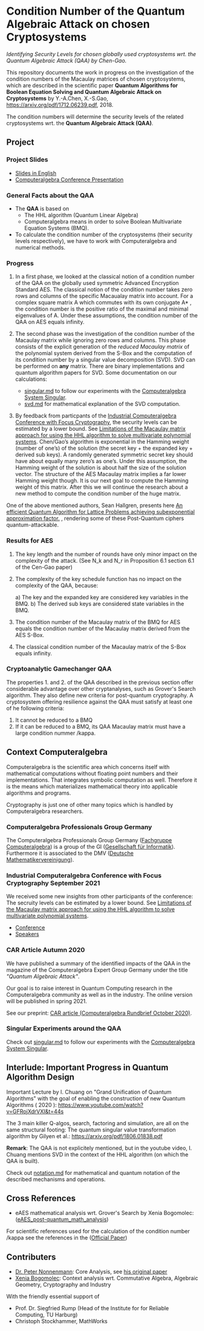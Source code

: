 # Condition Number of the Quantum Algebraic Attack on chosen Cryptosystems

*Identifying Security Levels for chosen globally used cryptosystems wrt. the Quantum Algebraic Attack (QAA) by Chen-Gao.*

This repository documents the work in progress on the investigation of the condition numbers of the Macaulay matrices of chosen cryptosystems, which are described in the scientific paper **Quantum Algorithms for Boolean Equation Solving and Quantum Algebraic Attack on Cryptosystems** by Y.-A.Chen, X.-S.Gao, https://arxiv.org/pdf/1712.06239.pdf, 2018. 

The condition numbers will determine the security levels of the related cryptosystems wrt. the **Quantum Algebraic Attack (QAA)**.


## Project 

### Project Slides

* [Slides in English](https://github.com/Quant-X-Security-Coding-GmbH/QAA_Condition_Number/blob/main/QAA_condition_number_project_description_EN.pdf)
* [Computeralgebra Conference Presentation](https://github.com/Quant-X-Security-Coding-GmbH/QAA_Condition_Number/blob/main/QAA_Talk%20PNo.pdf)

### General Facts about the QAA

* The **QAA** is based on 
	* The HHL algorithm (Quantum Linear Algebra) 
	* Computeralgebra means in order to solve Boolean Multivariate Equation Systems (BMQ).
* To calculate the condition number of the cryptosystems (their security levels respectively), we have to work with Computeralgebra and numerical methods.


### Progress

1) In a first phase, we looked at the classical notion of a condition number of the QAA on the globally used symmetric Advanced Encryption Standard AES. The classical notion of the condition number takes zero rows and columns of the specific Macaualay matrix into account. For a complex square matrix A which commutes with its own conjugate A* , the condition number is the positive ratio of the maximal and minimal eigenvalues of A. Under these assumptions, the condition number of the QAA on AES equals infinity. 
2) The second phase was the investigation of the condition number of the Macaulay matrix while ignoring zero rows amd columns. This phase consists of the explicit generation of the *reduced Macaulay matrix* of the polynomial system derived from the S-Box and the computation of its condition number by a singular value decomposition (SVD). SVD can be performed on **any** matrix. There are binary implementations and quantum algorithm papers for SVD. Some documentation on our calculations:
	* [singular.md](https://github.com/Quant-X-Security-Coding-GmbH/QAA_Condition_Number/blob/main/computeralgebra/singular/singular.md) to follow our experiments with the [Computeralgebra System Singular](https://www.singular.uni-kl.de/).
	* [svd.md](singular_value_decomposition/svd.md) for mathematical explanation of the SVD computation.

3) By feedback from particpants of the [Industrial Computeralgebra Conference with Focus Cryptography](https://fachgruppe-computeralgebra.de/industrial-computeralgebra-conference-with-focus-cryptography/), the security levels can be estimated by a lower bound. See [Limitations of the Macaulay matrix approach for using the HHL algorithm to solve multivariate polynomial systems](https://indico.physik.uni-muenchen.de/event/84/attachments/248/553/S2C.Li.slides.pdf). Chen/Gao’s algorithm is exponential in the Hamming weight (number of one’s) of the solution (the secret key + the expanded key + derived sub keys). A randomly generated symmetric secret key should have about equally many zero’s as one’s. Under this assumption, the Hamming weight of the solution is about half the size of the solution vector. The structure of the AES Macaulay matrix implies a far lower Hamming weight though. It is our next goal to compute the Hamming weight of this matrix. After this we will continue  the research about a new method to compute the condition number of the huge matrix.

One of the above mentioned authors, Sean Hallgren, presents here
[An efficient Quantum Algorithm for Lattice Problems achieving subexponential approximation factor.](https://www.youtube.com/watch?v=K5Apl_qCnDA) , rendering some of these Post-Quantum ciphers quantum-attackable.


### Results for AES

1) The key length and the number of rounds have only minor impact on the complexity of the attack. (See N_k and N_r in Proposition 6.1 section 6.1 of the Cen-Gao paper)
2) The complexity of the key schedule function has no impact on the complexity of the QAA, because:

	a) The key and the expanded key are considered key variables in the BMQ.
	b) The derived sub keys are considered state variables in the BMQ.

3) The condition number of the Macaulay matrix of the BMQ for AES equals the condition number of the Macaulay matrix derived from the AES S-Box.
4) The classical condition number of the Macaulay matrix of the S-Box equals infinity.


### Cryptoanalytic Gamechanger QAA

The properties 1. and 2. of the QAA described in the previous section offer considerable advantage over other cryptanalyses, such as Grover's Search algorithm. They also define new criteria for post-quantum cryptography. A cryptosystem offering resilience against the QAA must satisfy at least one of he following criteria:

1) It cannot be reduced to a BMQ
2) If it can be reduced to a BMQ, its QAA Macaulay matrix must have a large condition nummer /kappa.


## Context Computeralgebra

Computeralgebra is the scientific area which concerns itself with mathematical computations without floating point numbers and their implementations. That integrates symbolic computation as well.
Therefore it is the means which materializes mathematical theory into applicable algorithms and programs. 

Cryptography is just one of other many topics which is handled by Computeralgebra researchers.


### Computeralgebra Professionals Group Germany

The Computeralgebra Professionals Group Germany ([Fachgruppe Computeralgebra](https://fachgruppe-computeralgebra.de/fachgruppe/)) is a group of the GI ([Gesellschaft für Informatik](https://gi.de/)). 
Furthermore it is associated to the DMV ([Deutsche Mathematikervereinigung](https://www.mathematik.de/)).


### Industrial Computeralgebra Conference with Focus Cryptography September 2021

We received some new insights from other participants of the conference: The secruity levels can be estimated by a lower bound. See [Limitations of the Macaulay matrix approach for using the HHL algorithm to solve multivariate polynomial systems](https://indico.physik.uni-muenchen.de/event/84/attachments/248/553/S2C.Li.slides.pdf). 

* [Conference](https://fachgruppe-computeralgebra.de/industrial-computeralgebra-conference-with-focus-cryptography/)
* [Speakers](https://fachgruppe-computeralgebra.de/industrial-conference-talks/)


### CAR Article Autumn 2020

We have published a summary of the identified impacts of the QAA in the magazine of the Computeralgebra Expert Group Germany under the title *"Quantum Algebraic Attack"*. 

Our goal is to raise interest in Quantum Computing research in the Computeralgebra community as well as in the industry. The online version will be published in spring 2021.

See our preprint: [CAR article (Computeralgebra Rundbrief October 2020)](computeralgebra/GameChangerComputerAlgebra.pdf).


### Singular Experiments around the QAA

Check out [singular.md](https://github.com/Quant-X-Security-Coding-GmbH/QAA_Condition_Number/blob/main/computeralgebra/singular/singular.md) to follow our experiments with the [Computeralgebra System Singular](https://www.singular.uni-kl.de/).


## Interlude: Important Progress in Quantum Algorithm Design

Important Lecture by I. Chuang on "Grand Unification of Quantum Algorithms" with the goal of enabling the construction of new Quantum Algorithms ( 2020 ): https://www.youtube.com/watch?v=GFRojXdrVXI&t=44s

The 3 main killer Q-algos, search, factoring and simulation, are all on the same structural footing: The quantum singular value transformation algorithm by Gilyen et al.: https://arxiv.org/pdf/1806.01838.pdf

**Remark**: The QAA is not explicitely mentioned, but in the youtube video, I. Chuang  mentions SVD in the context of the HHL algorithm (on which the QAA is built).

Check out [notation.md](https://github.com/Quant-X-Security-Coding-GmbH/QAA_Condition_Number/blob/main/notation_explanation/notation.md) for mathematical and quantum notation of the described mechanisms and operations.



## Cross References

* eAES mathematical analysis wrt. Grover's Search by Xenia Bogomolec: ([eAES_post-quantum_math_analysis](https://github.com/XeniaGabriela/eAES_post-quantum_math_analysis))

For scientific references used for the calculation of the condition number /kappa see the references in the ([Official Paper](
https://github.com/Quant-X-Security-Coding-GmbH/QAA_Condition_Number/blob/main/official_paper/QAA_on_AES_paper.pdf))



## Contributers

* [Dr. Peter Nonnenmann](https://www.linkedin.com/in/peter-dr-nonnenmann-737857a0/): Core Analysis, see [his original paper](https://github.com/Quant-X-Security-Coding-GmbH/QAA_Condition_Number/tree/main/results_nonnenmann_rump)
* [Xenia Bogomolec](https://www.linkedin.com/in/xenia-bogomolec-532981a6/): Context analysis wrt. Commutative Algebra, Algebraic Geometry, Cryptography and Industry

With the friendly essential support of 
* Prof. Dr. Siegfried Rump (Head of the Institute for for Reliable Computing, TU Harburg)
* Christoph Stockhammer, MathWorks
